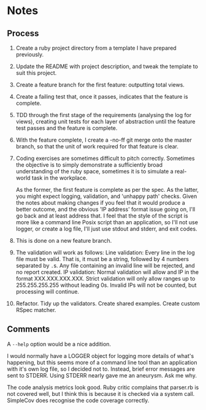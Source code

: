 # Notes

## Process
1. Create a ruby project directory from a template I have prepared previously.
2. Update the README with project description, and tweak the template to suit
   this project.
3. Create a feature branch for the first feature: outputting total views.
4. Create a failing test that, once it passes, indicates that the feature is
   complete.
5. TDD through the first stage of the requirements (analysing the log for
   views), creating unit tests for each layer of abstraction until the feature
   test passes and the feature is complete.
6. With the feature complete, I create a -no-ff git merge onto the master
   branch, so that the unit of work required for that feature is clear.
6. Coding exercises are sometimes difficult to pitch correctly. Sometimes the
   objective is to simply demonstrate a sufficiently broad understanding of the
   ruby space, sometimes it is to simulate a real-world task in the workplace.

   As the former, the first feature is complete as per the spec. As the latter,
   you might expect logging, validation, and 'unhappy path' checks. Given
   the notes about making changes if you feel that it would produce a better
   outcome, and the obvious 'IP address' format issue going on, I'll go back and
   at least address that.
   I feel that the style of the script is more like a command line Posix script
   than an application, so I'll not use logger, or create a log file, I'll just
   use stdout and stderr, and exit codes.
8. This is done on a new feature branch.
9. The validation will work as follows:
   Line validation: Every line in the log file must be valid. That is, it must
   be a string, followed by 4 numbers separated by `.`s.
   Any file containing an invalid line will be rejected, and no report created.
   IP validation:
   Normal validation will allow and IP in the format XXX.XXX.XXX.XXX.
   Strict validation will only allow ranges up to 255.255.255.255 without
   leading 0s.
   Invalid IPs will not be counted, but processing will continue.
10. Refactor. Tidy up the validators. Create shared examples. Create custom
   RSpec matcher.

## Comments

A `--help` option would be a nice addition.

I would normally have a LOGGER object for logging more details of what's
happening, but this seems more of a command line tool than an application with
it's own log file, so I decided not to. Instead, brief error messages are sent
to STDERR. Using STDERR nearly gave me an aneurysm. Ask me why.

The code analysis metrics look good. Ruby critic complains that parser.rb is
not covered well, but I think this is because it is checked via a system call.
SimpleCov does recognise the code coverage correctly.

